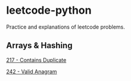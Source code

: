 # leetcode-python
Practice and explanations of leetcode problems.

## Arrays & Hashing

[217 - Contains Duplicate](arrays-and-hashing/217-contains-duplicate.md)

[242 - Valid Anagram](arrays-and-hashing/242-valid-anagram.md)
